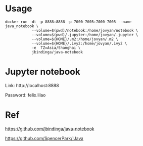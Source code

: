 
# Usage

```
docker run -dt -p 8888:8888 -p 7000-7005:7000-7005 --name java_notebook \
            --volume=$(pwd)/notebook:/home/jovyan/notebook \
            --volume=$(pwd)/.jupyter:/home/jovyan/.jupyter \
            --volume=${HOME}/.m2:/home/jovyan/.m2 \
            --volume=${HOME}/.ivy2:/home/jovyan/.ivy2 \
            -e  TZ=Asia/Shanghai \
            jbindinga/java-notebook

```

# Jupyter notebook
Link:  http://localhost:8888

Password: felix.lilao

# Ref
https://github.com/jbindinga/java-notebook

https://github.com/SpencerPark/IJava
